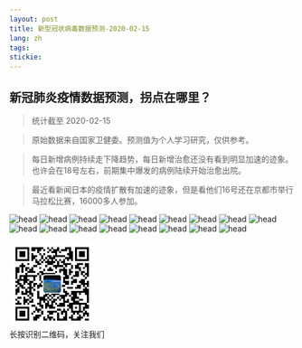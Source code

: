 ```yaml
---
layout: post
title: 新型冠状病毒数据预测-2020-02-15
lang: zh
tags: 
stickie: 
---
```


## 新冠肺炎疫情数据预测，拐点在哪里？

>统计截至 2020-02-15

>原始数据来自国家卫健委。预测值为个人学习研究，仅供参考。

>每日新增病例持续走下降趋势，每日新增治愈还没有看到明显加速的迹象。也许会在18号左右，前期集中爆发的病例陆续开始治愈出院。

>最近看新闻日本的疫情扩散有加速的迹象，但是看他们16号还在京都市举行马拉松比赛，16000多人参加。

![head]({{site.hosturl}}/assets/post_assets/newdata/0215/1.png)
![head]({{site.hosturl}}/assets/post_assets/newdata/0215/2.png)
![head]({{site.hosturl}}/assets/post_assets/newdata/0215/3.png)
![head]({{site.hosturl}}/assets/post_assets/newdata/0215/4.png)
![head]({{site.hosturl}}/assets/post_assets/newdata/0215/5.png)
![head]({{site.hosturl}}/assets/post_assets/newdata/0215/6.png)
![head]({{site.hosturl}}/assets/post_assets/newdata/0215/7.png)
![head]({{site.hosturl}}/assets/post_assets/newdata/0215/8.png)
![head]({{site.hosturl}}/assets/post_assets/newdata/0215/9.png)
![head]({{site.hosturl}}/assets/post_assets/newdata/0215/10.png)
![head]({{site.hosturl}}/assets/post_assets/newdata/0215/11.png)
![head]({{site.hosturl}}/assets/post_assets/newdata/0215/12.png)
![head]({{site.hosturl}}/assets/post_assets/newdata/0215/13.png)
![head]({{site.hosturl}}/assets/post_assets/newdata/0215/14.png)
![head]({{site.hosturl}}/assets/post_assets/newdata/0215/15.png)
![head]({{site.hosturl}}/assets/post_assets/newdata/0215/16.png)
![head]({{site.hosturl}}/assets/post_assets/newdata/0215/17.png)


<div>
    <img width="30%" src="/assets/post_assets/newdata/qrcode_wechat.jpg">
    <div>长按识别二维码，关注我们</div>
</div>

